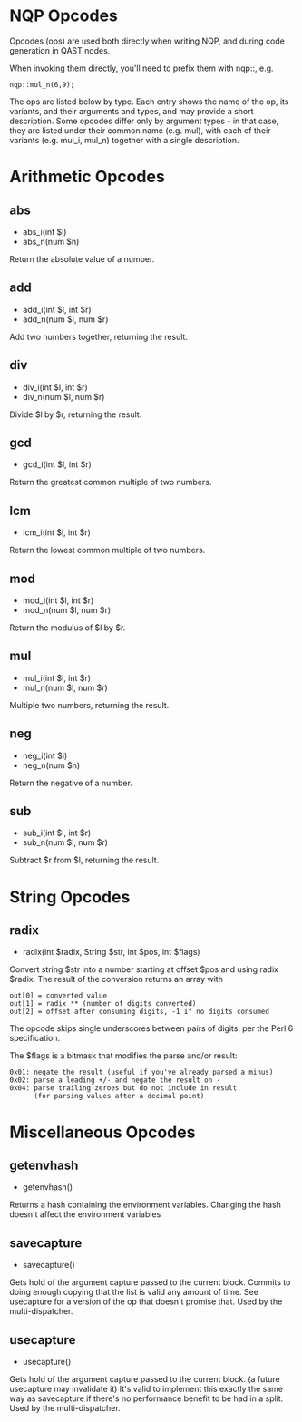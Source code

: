 # NQP Opcodes

Opcodes (ops) are used both directly when writing NQP, and during code
generation in QAST nodes.

When invoking them directly, you'll need to prefix them with nqp::, e.g.

    nqp::mul_n(6,9);

The ops are listed below by type. Each entry shows the name of the op,
its variants, and their arguments and types, and may provide a short
description.  Some opcodes differ only by argument types - in that case,
they are listed under their common name (e.g. mul), with each of their
variants (e.g. mul_i, mul_n) together with a single description.

# Arithmetic Opcodes

## abs
*  abs_i(int $i)
*  abs_n(num $n)

Return the absolute value of a number.

## add
*  add_i(int $l, int $r)
*  add_n(num $l, num $r)

Add two numbers together, returning the result.

## div
*  div_i(int $l, int $r)
*  div_n(num $l, num $r)

Divide $l by $r, returning the result.

## gcd
*  gcd_i(int $l, int $r)

Return the greatest common multiple of two numbers. 

## lcm
*  lcm_i(int $l, int $r)

Return the lowest common multiple of two numbers. 

## mod
*  mod_i(int $l, int $r)
*  mod_n(num $l, num $r)

Return the modulus of $l by $r.

## mul
*  mul_i(int $l, int $r)
*  mul_n(num $l, num $r)

Multiple two numbers, returning the result.

## neg
*  neg_i(int $i)
*  neg_n(num $n)

Return the negative of a number.

## sub
*  sub_i(int $l, int $r)
*  sub_n(num $l, num $r)

Subtract $r from $l, returning the result.

# String Opcodes

## radix
*  radix(int $radix, String $str, int $pos, int $flags)

Convert string $str into a number starting at offset $pos and using radix $radix.
The result of the conversion returns an array with

    out[0] = converted value
    out[1] = radix ** (number of digits converted)
    out[2] = offset after consuming digits, -1 if no digits consumed

The opcode skips single underscores between pairs of digits, per the Perl 6
specification.

The $flags is a bitmask that modifies the parse and/or result:

    0x01: negate the result (useful if you've already parsed a minus)
    0x02: parse a leading +/- and negate the result on -
    0x04: parse trailing zeroes but do not include in result
          (for parsing values after a decimal point)

# Miscellaneous Opcodes

## getenvhash
*  getenvhash()

Returns a hash containing the environment variables.
Changing the hash doesn't affect the environment variables

## savecapture
*  savecapture()

Gets hold of the argument capture passed to the current block.
Commits to doing enough copying that the list is valid any amount of time.
See usecapture for a version of the op that doesn't promise that.
Used by the multi-dispatcher.

## usecapture
*  usecapture()

Gets hold of the argument capture passed to the current block.
(a future usecapture may invalidate it)
It's valid to implement this exactly the same way as savecapture if there's no performance benefit to be had in a split.
Used by the multi-dispatcher.
